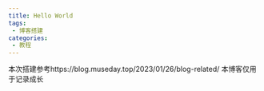 ```yaml
---
title: Hello World
tags:
 - 博客搭建
categories:
 - 教程
---
```

本次搭建参考https://blog.museday.top/2023/01/26/blog-related/
本博客仅用于记录成长
